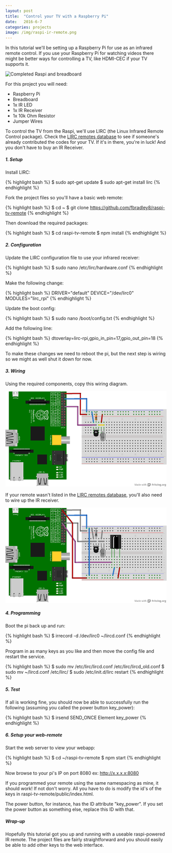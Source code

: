 ```yaml
---
layout: post
title:  "Control your TV with a Raspberry Pi"
date:   2016-6-7
categories: projects
image: /img/raspi-ir-remote.png
---
```


In this tutorial we'll be setting up a Raspberry Pi for use as an infrared remote control. If you use your Raspberry Pi for watching videos there might be better ways for controlling a TV, like HDMI-CEC if your TV supports it.

![Completed Raspi and breadboard](/img/raspi-ir-remote.png)

For this project you will need:

- Raspberry Pi
- Breadboard
- 1x IR LED
- 1x IR Receiver
- 1x 10k Ohm Resistor
- Jumper Wires

To control the TV from the Raspi, we'll use LIRC (the Linux Infrared Remote Control package). Check the [LIRC remotes database](http://lirc-remotes.sourceforge.net/remotes-table.html) to see if someone's already contributed the codes for your TV. If it's in there, you're in luck! And you don't have to buy an IR Receiver.

##### 1. Setup

Install LIRC:

{% highlight bash %}
$ sudo apt-get update
$ sudo apt-get install lirc
{% endhighlight %}

Fork the project files so you'll have a basic web remote:

{% highlight bash %}
$ cd ~
$ git clone https://github.com/fbradley8/raspi-tv-remote
{% endhighlight %}

Then download the required packages:

{% highlight bash %}
$ cd raspi-tv-remote
$ npm install
{% endhighlight %}

##### 2. Configuration

Update the LIRC configuration file to use your infrared receiver:

{% highlight bash %}
$ sudo nano /etc/lirc/hardware.conf
{% endhighlight %}

Make the following change:

{% highlight bash %}
DRIVER="default"
DEVICE="/dev/lirc0"
MODULES="lirc_rpi"
{% endhighlight %}

Update the boot config:

{% highlight bash %}
$ sudo nano /boot/config.txt
{% endhighlight %}

Add the following line:

{% highlight bash %}
dtoverlay=lirc-rpi,gpio_in_pin=17,gpio_out_pin=18
{% endhighlight %}

To make these changes we need to reboot the pi, but the next step is wiring so we might as well shut it down for now.

##### 3. Wiring

Using the required components, copy this wiring diagram.

![figure 1](/img/raspi-ir-remote-fig1.png)

If your remote wasn't listed in the [LIRC remotes database](http://lirc-remotes.sourceforge.net/remotes-table.html), you'll also need to wire up the IR receiver.

![figure 2](/img/raspi-ir-remote-fig2.png)

##### 4. Programming

Boot the pi back up and run:

{% highlight bash %}
$ irrecord -d /dev/lirc0 ~/lircd.conf
{% endhighlight %}

Program in as many keys as you like and then move the config file and restart the service.

{% highlight bash %}
$ sudo mv /etc/lirc/lircd.conf /etc/lirc/lircd_old.conf
$ sudo mv ~/lircd.conf /etc/lirc/
$ sudo /etc/init.d/lirc restart
{% endhighlight %}

##### 5. Test

If all is working fine, you should now be able to successfully run the following (assuming you called the power button key_power):

{% highlight bash %}
$ irsend SEND_ONCE Element key_power
{% endhighlight %}

##### 6. Setup your web-remote

Start the web server to view your webapp:

{% highlight bash %}
$ cd ~/raspi-tv-remote
$ npm start
{% endhighlight %}

Now browse to your pi's IP on port 8080 ex: http://x.x.x.x:8080

If you programmed your remote using the same namespacing as mine, it should work! If not don't worry. All you have to do is modify the id's of the keys in raspi-tv-remote/public/index.html.

The power button, for instance, has the ID attribute "key_power". If you set the power button as something else, replace this ID with that.

##### Wrap-up

Hopefully this tutorial got you up and running with a useable raspi-powered IR remote. The project files are fairly straightforward and you should easily be able to add other keys to the web interface.
